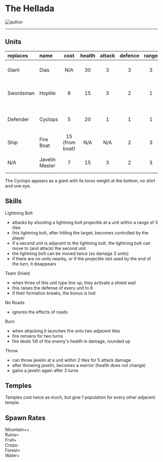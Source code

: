# The Hellada

![author](https://img.shields.io/badge/author-op_penguin69%237943-%237289DA)

---

## Units

| replaces | name | cost | health | attack | defence | range | movement | skills |
|:---------|:-----|:----:|:------:|:------:|:-------:|:-----:|:--------:|:-------|
| Giant | Dias | N/A | 30 | 3 | 3 | 3 | 1 | Dash, Lightning Bolt |
| Swordsman | Hoplite | 8 | 15 | 3 | 2 | 1 | 1 | Dash, Fortify, Team Shield |
| Defender | Cyclops | 5 | 20 | 1 | 1 | 1 | 1 | Fortify, Scout, No Roads |
| Ship | Fire Boat | 15 (from boat) | N/A | N/A | 2 | 3 | Carry, Dash, Burn |
| N/A | Javelin Master | 7 | 15 | 3 | 2 | 3 | 1 | Dash, Fortify, Throw |

The Cyclops appears as a giant with its torso weight at the bottom, no shirt and one eye.

## Skills

Lightning Bolt

 - attacks by shooting a lightning bolt projectile at a unit within a range of 3 tiles
 - this lightning bolt, after hitting the target, becomes controlled by the player
 - if a second unit is adjacent to the lightning bolt, the lightning bolt can move to (and attack) the second unit
 - the lightning bolt can be moved twice (so damage 3 units)
 - if there are no units nearby, or if the projectile isnt used by the end of the turn, it disappears

Team Shield

 - when three of this unit type line up, they activate a shield wall
 - this raises the defense of every unit to 6
 - if their formation breaks, the bonus is lost

No Roads

 - ignores the effects of roads

Burn

 - when attacking it launches fire onto two adjacent tiles
 - fire remains for two turns
 - fire deals 1/6 of the enemy's health in damage, rounded up

Throw

 - can throw javelin at a unit within 2 tiles for 5 attack damage
 - after throwing javelin, becomes a warrior (health does not change)
 - gains a javelin again after 3 turns

## Temples

Temples cost twice as much, but give 1 population for every other adjacent temple.

## Spawn Rates

Mountain++  
Ruins=  
Fruit+  
Crops-  
Forest=  
Water+  
